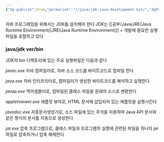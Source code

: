```yaml
---
{"dg-publish":true,"permalink":"//java/jdk-java-development-kit/","dgPassFrontmatter":true}
---
```



자바 프로그래밍을 위해서는 JDK를 설치해야 한다
JDK는 [[공부/Java/JRE(Java Runtime Environment)\|JRE(Java Runtime Environment)]] + 개발에 필요한 실행 파일을 포함하고 있다

### java/jdk ver/bin
JDK의 bin 디렉토리에 있는 주요 실행파일은 다음과 같다

*javac.exe*
자바 컴파일러로, 자바 소스 코드를 바이트코드로 컴파일 한다

*java.exe*
자바 인터프리터로, 컴파일러가 생성한 바이트코드를 해석하고 실행한다

*javap.exe*
역어셈블러로, 컴파일된 클래스 파일을 원래의 소스로 변환한다

*appletviewer.exe*
애플릿 뷰어로, HTML 문서에 삽입되어 있는 애플릿을 실행시킨다

*javadoc.exe*
자동문서생성기로, 소스 파일에 있는 주석을 이용하여 Java API 문서와 같은 형식의 문서를 자동으로 생성한다

*jar.exe*
압축 프로그램으로, 클래스 파일과 프로그램의 실행에 관련된 파일을 하나의 jar파일로 압축하거나 압축 해제한다